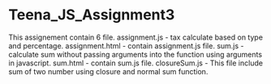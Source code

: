 # Teena_JS_Assignment3
This assignement contain 6 file.
assignment.js - tax calculate based on type and percentage.
assignment.html - contain assignment.js file. 
sum.js - calculate sum without passing arguments into the function using arguments in javascript.
sum.html - contain sum.js file.
closureSum.js - This file include sum of two number using closure and normal sum function.
